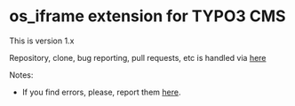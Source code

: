 
 # os_iframe extension for TYPO3 CMS
 
 This is version 1.x
 
 Repository, clone, bug reporting, pull requests, etc is handled via [here](https://github.com/majdothman/os_iframe/)
 
 Notes:
 * If you find errors, please, report them [here](https://github.com/majdothman/os_iframe/issues).
 #
 